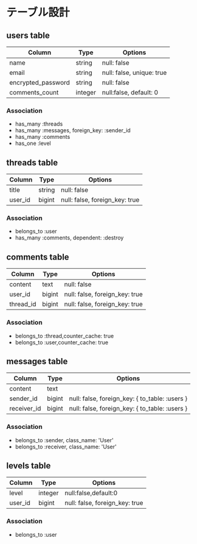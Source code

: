 # テーブル設計


## users table

| Column             | Type   | Options     |
| ------------------ | ------ | ----------- |
| name               | string | null: false |
| email              | string | null: false, unique: true |
| encrypted_password | string | null: false |
| comments_count     | integer | null:false, default: 0 |

### Association

- has_many :threads
- has_many :messages, foreign_key: :sender_id
- has_many :comments
- has_one :level

## threads table

| Column             | Type   | Options     |
| ------------------ | ------ | ----------- |
| title              | string | null: false |
| user_id            | bigint | null: false, foreign_key: true|

### Association

- belongs_to :user
- has_many :comments, dependent: :destroy

## comments table

| Column     | Type   | Options                       |
| ---------- | ------ | ----------------------------- |
| content    | text   | null: false                   |
| user_id    | bigint | null: false, foreign_key: true |
| thread_id  | bigint | null: false, foreign_key: true |

### Association

- belongs_to :thread,counter_cache: true
- belongs_to :user,counter_cache: true


## messages table

| Column  | Type       | Options                        |
| ------- | ---------- | ------------------------------ |
| content | text       |                                |
| sender_id  | bigint | null: false, foreign_key: { to_table: :users } |
| receiver_id| bigint | null: false, foreign_key: { to_table: :users } |


### Association

- belongs_to :sender, class_name: 'User'
- belongs_to :receiver, class_name: 'User'

## levels table

| Column  | Type       | Options                        |
| ------- | ---------- | ------------------------------ |
| level      | integer |  null:false,default:0 |
| user_id    | bigint | null: false, foreign_key: true |

### Association

- belongs_to :user







